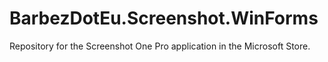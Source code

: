# BarbezDotEu.Screenshot.WinForms
Repository for the Screenshot One Pro application in the Microsoft Store.
